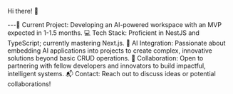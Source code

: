 
Hi there! 👋

---🚀 Current Project: Developing an AI-powered workspace with an MVP expected in 1-1.5 months.
💻 Tech Stack: Proficient in NestJS and TypeScript; currently mastering Next.js.
🤖 AI Integration: Passionate about embedding AI applications into projects to create complex, innovative solutions beyond basic CRUD operations.
🤝 Collaboration: Open to partnering with fellow developers and innovators to build impactful, intelligent systems.
📬 Contact: Reach out to discuss ideas or potential collaborations!


<!--
**Berkayft/berkayft** is a ✨ _special_ ✨ repository because its `README.md` (this file) appears on your GitHub profile.

Here are some ideas to get you started:


-->
